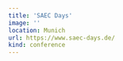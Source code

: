 ```yaml
---
title: 'SAEC Days'
image: ''
location: Munich
url: https://www.saec-days.de/
kind: conference
---
```



